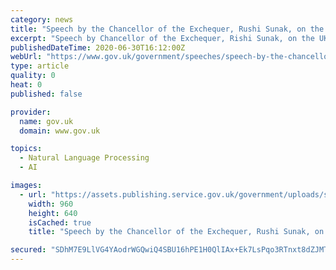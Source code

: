 ```yaml
---
category: news
title: "Speech by the Chancellor of the Exchequer, Rushi Sunak, on the future relationship between the UK and Switzerland on financial services"
excerpt: "Speech by Chancellor of the Exchequer, Rishi Sunak, on the UK and Switzerland’s commitment to develop a mutual recognition agreement on financial services."
publishedDateTime: 2020-06-30T16:12:00Z
webUrl: "https://www.gov.uk/government/speeches/speech-by-the-chancellor-of-the-exchequer-rushi-sunak-on-the-future-relationship-between-the-uk-and-switzerland-on-financial-services"
type: article
quality: 0
heat: 0
published: false

provider:
  name: gov.uk
  domain: www.gov.uk

topics:
  - Natural Language Processing
  - AI

images:
  - url: "https://assets.publishing.service.gov.uk/government/uploads/system/uploads/person/image/3339/Chancellor_Rishi_Sunak.jpg"
    width: 960
    height: 640
    isCached: true
    title: "Speech by the Chancellor of the Exchequer, Rushi Sunak, on the future relationship between the UK and Switzerland on financial services"

secured: "SDhM7E9LlVG4YAodrWGQwiQ4SBU16hPE1H0QlIAx+Ek7LsPqo3RTnxt8dZJMTOrHrxWVQ+IT9I9jYyYHTQnEAtGvkZLbEQYxXYV9/w9fG03VoaNuYRqn191Yoso1L/uOgU9zXN089F9dWglhsdd/DuPtPc/dId/YkDPMfoV4xHdXM6Cu241KO1kiDJex12lYPA0AekmkTITLUflCIPFdbwz2BfAOzNPm/QQR1xo7Ks7+6iZzFpm8Ovyy0TQbg0fZdRQUUjlxC7LlXZl/+recuUIq7KJGXLsm5K2LEa18x2ry/RO9byuZdatzls35I2HcJFHcZNJpA5/FtKQ8mZxX0Q==;Yl+uDAFbl1p6rWy9Vtfvng=="
---
```


